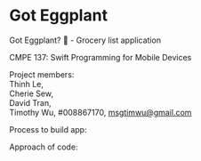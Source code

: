 # Got Eggplant
Got Eggplant? :eggplant: - Grocery list application

CMPE 137: Swift Programming for Mobile Devices

[comment]: <> (This is a comment)  
[//]: <> (This is a comment)  
[//]: # (This is a comment)  

Project members:  
Thinh Le,  
Cherie Sew,  
David Tran,   
Timothy Wu, #008867170, msgtimwu@gmail.com

Process to build app:


Approach of code:

